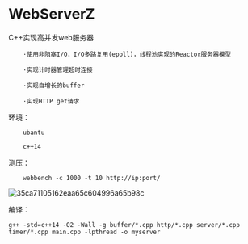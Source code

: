 # WebServerZ
C++实现高并发web服务器

		·使用非阻塞I/O，I/O多路复用(epoll)，线程池实现的Reactor服务器模型

		·实现计时器管理超时连接

		·实现自增长的buffer

		·实现HTTP get请求



环境：

		ubantu

		c++14


测压：

		webbench -c 1000 -t 10 http://ip:port/
![35ca71105162eaa65c604996a65b98c](https://user-images.githubusercontent.com/64644244/132851447-c284d3f3-698e-411d-826d-6709d5952624.jpg)



编译：

	g++ -std=c++14 -O2 -Wall -g buffer/*.cpp http/*.cpp server/*.cpp timer/*.cpp main.cpp -lpthread -o myserver

